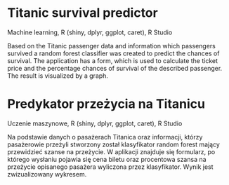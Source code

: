 # Titanic survival predictor
Machine learning, R (shiny, dplyr, ggplot, caret), R Studio

Based on the Titanic passenger data and information which passengers survived a random forest classifier was created to predict the chances of survival. The application has a form, which is used to calculate the ticket price and the percentage chances of survival of the described passenger. The result is visualized by a graph.


# Predykator przeżycia na Titanicu
Uczenie maszynowe, R (shiny, dplyr, ggplot, caret), R Studio

Na podstawie danych o pasażerach Titanica oraz informacji, którzy pasażerowie przeżyli stworzony został klasyfikator random forest mający przewidzieć szanse na przeżycie. W aplikacji znajduje się formularz, po którego wysłaniu pojawia się cena biletu oraz procentowa szansa na przeżycie opisanego pasażera wyliczona przez klasyfikator. Wynik jest zwizualizowany wykresem.
